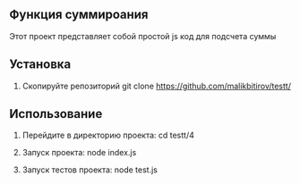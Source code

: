 ## Функция суммироания
Этот проект представляет собой простой js код для подсчета суммы 

## Установка
1. Скопируйте репозиторий 
git clone https://github.com/malikbitirov/testt/

## Использование
1. Перейдите в директорию проекта:
cd testt/4

2. Запуск проекта:
node index.js

3. Запуск тестов проекта:
node test.js
